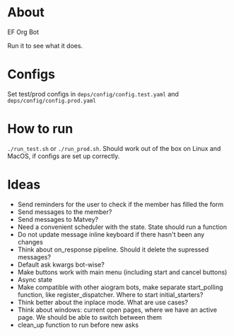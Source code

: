 # About

EF Org Bot

Run it to see what it does.

# Configs 

Set test/prod configs in `deps/config/config.test.yaml` and `deps/config/config.prod.yaml`

# How to run

`./run_test.sh` or `./run_prod.sh`. Should work out of the box on Linux and MacOS, if configs are set up correctly. 

# Ideas 

- Send reminders for the user to check if the member has filled the form
- Send messages to the member?
- Send messages to Matvey?
- Need a convenient scheduler with the state. State should run a function
- Do not update message inline keyboard if there hasn't been any changes
- Think about on_response pipeline. Should it delete the supressed messages?
- Default ask kwargs bot-wise?
- Make buttons work with main menu (including start and cancel buttons)
- Async state
- Make compatible with other aiogram bots, make separate start_polling function, like register_dispatcher. Where to start initial_starters?
- Think better about the inplace mode. What are use cases?
- Think about windows: current open pages, where we have an active page. We should be able to switch between them
- clean_up function to run before new asks
